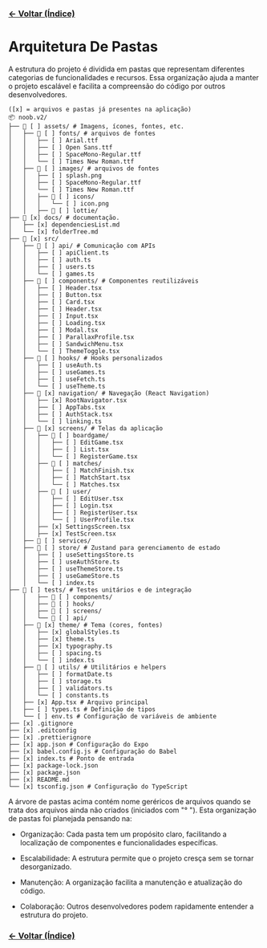 ### [← Voltar (Índice)](../index.md)

# Arquitetura De Pastas

A estrutura do projeto é dividida em pastas que representam diferentes categorias de funcionalidades e recursos. Essa organização ajuda a manter o projeto escalável e facilita a compreensão do código por outros desenvolvedores.

    ([x] = arquivos e pastas já presentes na aplicação)
    📦 noob.v2/
    ├── 📂 [ ] assets/ # Imagens, ícones, fontes, etc.
    │   ├── 📂 [ ] fonts/ # arquivos de fontes
    │   │   ├── [ ] Arial.ttf
    │   │   ├── [ ] Open Sans.ttf
    │   │   ├── [ ] SpaceMono-Regular.ttf
    │   │   └── [ ] Times New Roman.ttf
    │   ├── 📂 [ ] images/ # arquivos de fontes
    │   │   ├── [ ] splash.png
    │   │   ├── [ ] SpaceMono-Regular.ttf
    │   │   └── [ ] Times New Roman.ttf
    │   │   ├── 📂 [ ] icons/
    │   │   │   └── [ ] icon.png
    │   │   ├── 📂 [ ] lottie/
    ├── 📂 [x] docs/ # documentação.
    │   ├── [x] dependenciesList.md
    │   └── [x] folderTree.md
    ├── 📂 [x] src/
    │   ├── 📂 [ ] api/ # Comunicação com APIs
    │   │   ├── [ ] apiClient.ts
    │   │   ├── [ ] auth.ts
    │   │   ├── [ ] users.ts
    │   │   └── [ ] games.ts
    │   ├── 📂 [ ] components/ # Componentes reutilizáveis
    │   │   ├── [ ] Header.tsx
    │   │   ├── [ ] Button.tsx
    │   │   ├── [ ] Card.tsx
    │   │   ├── [ ] Header.tsx
    │   │   ├── [ ] Input.tsx
    │   │   ├── [ ] Loading.tsx
    │   │   ├── [ ] Modal.tsx
    │   │   ├── [ ] ParallaxProfile.tsx
    │   │   ├── [ ] SandwichMenu.tsx
    │   │   └── [ ] ThemeToggle.tsx
    │   ├── 📂 [ ] hooks/ # Hooks personalizados
    │   │   ├── [ ] useAuth.ts
    │   │   ├── [ ] useGames.ts
    │   │   ├── [ ] useFetch.ts
    │   │   └── [ ] useTheme.ts
    │   ├── 📂 [x] navigation/ # Navegação (React Navigation)
    │   │   ├── [x] RootNavigator.tsx
    │   │   ├── [ ] AppTabs.tsx
    │   │   ├── [ ] AuthStack.tsx
    │   │   └── [ ] linking.ts
    │   ├── 📂 [x] screens/ # Telas da aplicação
    │   │   ├── 📂 [ ] boardgame/
    │   │   │   ├── [ ] EditGame.tsx
    │   │   │   ├── [ ] List.tsx
    │   │   │   └── [ ] RegisterGame.tsx
    │   │   ├── 📂 [ ] matches/
    │   │   │   ├── [ ] MatchFinish.tsx
    │   │   │   ├── [ ] MatchStart.tsx
    │   │   │   └── [ ] Matches.tsx
    │   │   ├── 📂 [ ] user/
    │   │   │   ├── [ ] EditUser.tsx
    │   │   │   ├── [ ] Login.tsx
    │   │   │   ├── [ ] RegisterUser.tsx
    │   │   │   └── [ ] UserProfile.tsx
    │   │   ├── [x] SettingsScreen.tsx
    │   │   ├── [x] TestScreen.tsx
    │   ├── 📂 [ ] services/
    │   ├── 📂 [ ] store/ # Zustand para gerenciamento de estado
    │   │   ├── [ ] useSettingsStore.ts
    │   │   ├── [ ] useAuthStore.ts
    │   │   ├── [ ] useThemeStore.ts
    │   │   ├── [ ] useGameStore.ts
    │   │   └── [ ] index.ts
    ├── 📂 [ ] tests/ # Testes unitários e de integração
    │   │   ├── 📂 [ ] components/
    │   │   ├── 📂 [ ] hooks/
    │   │   ├── 📂 [ ] screens/
    │   │   └── 📂 [ ] api/
    │   ├── 📂 [x] theme/ # Tema (cores, fontes)
    │   │   ├── [x] globalStyles.ts
    │   │   ├── [x] theme.ts
    │   │   ├── [x] typography.ts
    │   │   ├── [ ] spacing.ts
    │   │   └── [ ] index.ts
    │   ├── 📂 [ ] utils/ # Utilitários e helpers
    │   │   ├── [ ] formatDate.ts
    │   │   ├── [ ] storage.ts
    │   │   ├── [ ] validators.ts
    │   │   └── [ ] constants.ts    
    │   ├── [x] App.tsx # Arquivo principal
    │   ├── [ ] types.ts # Definição de tipos
    │   └── [ ] env.ts # Configuração de variáveis de ambiente
    ├── [x] .gitignore
    ├── [x] .editconfig
    ├── [x] .prettierignore
    ├── [x] app.json # Configuração do Expo
    ├── [x] babel.config.js # Configuração do Babel
    ├── [x] index.ts # Ponto de entrada
    ├── [x] package-lock.json
    ├── [x] package.json
    ├── [x] README.md
    └── [x] tsconfig.json # Configuração do TypeScript

A árvore de pastas acima contém nome geréricos de arquivos quando se trata dos arquivos ainda não criados (iniciados com "° "). Esta organização de pastas foi planejada pensando na:

- Organização: Cada pasta tem um propósito claro, facilitando a localização de componentes e funcionalidades específicas.

- Escalabilidade: A estrutura permite que o projeto cresça sem se tornar desorganizado.

- Manutenção: A organização facilita a manutenção e atualização do código.

- Colaboração: Outros desenvolvedores podem rapidamente entender a estrutura do projeto.

### [← Voltar (Índice)](../index.md)

